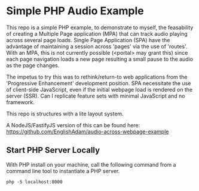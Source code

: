 # Simple PHP Audio Example

This repo is a simple PHP example, to demonstrate to myself, the feasability of creating a Multiple Page application (MPA) that can track audio playing across several page loads. Single Page Application (SPA) have the advantage of maintaining a session across 'pages' via the use of 'routes'. With an MPA, this is not currently possible (&lt;portal&gt; may grant this) since each page navigation loads a new page resulting a small pause to the audio as the page changes.

The impetus to try this was to rethink/return-to web applications from the 'Progressive Enhancement' development position. SPA necessitate the use of client-side JavaScript, even if the initial webpage load is rendered on the server (SSR). Can I replicate feature sets with minimal JavaScript and no framework.

This repo is structures with a lite layout system.

A NodeJS/FastifyJS version of this can be found here: https://github.com/EnglishAdam/audio-across-webpage-example

## Start PHP Server Locally

With PHP install on your machine, call the following command from a command line tool to instantiate a PHP server.

```CONSOLE
php -S localhost:8000
```

